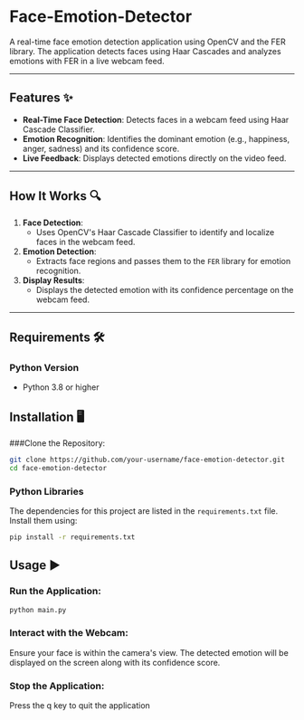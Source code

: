 # Face-Emotion-Detector

A real-time face emotion detection application using OpenCV and the FER library. The application detects faces using Haar Cascades and analyzes emotions with FER in a live webcam feed.

---

## Features ✨
- **Real-Time Face Detection**: Detects faces in a webcam feed using Haar Cascade Classifier.
- **Emotion Recognition**: Identifies the dominant emotion (e.g., happiness, anger, sadness) and its confidence score.
- **Live Feedback**: Displays detected emotions directly on the video feed.

---

## How It Works 🔍
1. **Face Detection**:
   - Uses OpenCV's Haar Cascade Classifier to identify and localize faces in the webcam feed.
2. **Emotion Detection**:
   - Extracts face regions and passes them to the `FER` library for emotion recognition.
3. **Display Results**:
   - Displays the detected emotion with its confidence percentage on the webcam feed.

---

## Requirements 🛠️

### Python Version
- Python 3.8 or higher
## Installation 🖥️
###Clone the Repository:
```bash
git clone https://github.com/your-username/face-emotion-detector.git
cd face-emotion-detector
```
### Python Libraries
The dependencies for this project are listed in the `requirements.txt` file. Install them using:

```bash
pip install -r requirements.txt
```
## Usage ▶️
### Run the Application:
```bash
python main.py
```
### Interact with the Webcam:
Ensure your face is within the camera's view.
The detected emotion will be displayed on the screen along with its confidence score.
### Stop the Application:
Press the q key to quit the application

